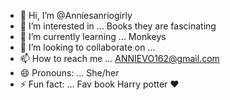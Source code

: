 - 👋 Hi, I’m @Anniesanriogirly
- 👀 I’m interested in ... Books they are fascinating 
- 🌱 I’m currently learning ... Monkeys
- 💞️ I’m looking to collaborate on ... 
- 📫 How to reach me ... ANNIEVO162@gmail.com
- 😄 Pronouns: ... She/her
- ⚡ Fun fact: ... Fav book Harry potter ❤ 

<!---
Anniesanriogirly/Anniesanriogirly is a ✨ special ✨ repository because its `README.md` (this file) appears on your GitHub profile.
You can click the Preview link to take a look at your changes.
--->
